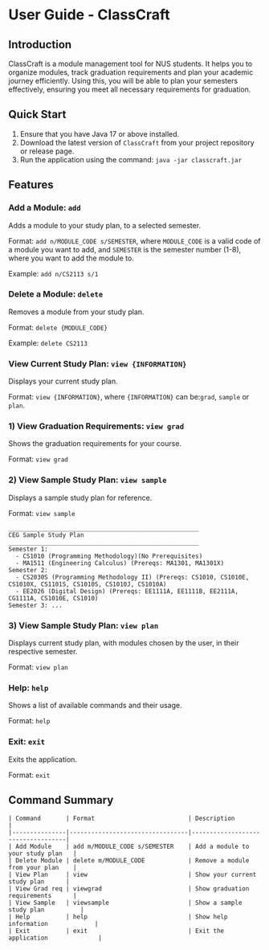 # User Guide - ClassCraft


## Introduction

ClassCraft is a module management tool for NUS students. It helps you to organize modules,
track graduation requirements and plan your academic journey efficiently. Using this, you will be
able to plan your semesters effectively, ensuring you meet all necessary requirements for graduation.


## Quick Start

1. Ensure that you have Java 17 or above installed.
2. Download the latest version of `ClassCraft` from your project repository or release page.
3. Run the application using the command: `java -jar classcraft.jar`

## Features 

### Add a Module: `add`
Adds a module to your study plan, to a selected semester.

Format: `add n/MODULE_CODE s/SEMESTER`,
where `MODULE_CODE` is a valid code of a module you want to add, 
and `SEMESTER` is the semester number (1-8), where you want to add the module to.

Example: `add n/CS2113 s/1`

### Delete a Module: `delete`
Removes a module from your study plan.

Format: `delete {MODULE_CODE}`

Example: `delete CS2113`

### View Current Study Plan: `view {INFORMATION}`
Displays your current study plan.

Format: `view {INFORMATION}`, where `{INFORMATION}` can be:`grad`, `sample` or `plan`.


### 1) View Graduation Requirements: `view grad`
Shows the graduation requirements for your course.

Format: `view grad`

### 2) View Sample Study Plan: `view sample`
Displays a sample study plan for reference.

Format: `view sample`

    _____________________________________________________
    CEG Sample Study Plan
    _____________________________________________________
    Semester 1:
      - CS1010 (Programming Methodology)(No Prerequisites)
      - MA1511 (Engineering Calculus) (Prereqs: MA1301, MA1301X)
    Semester 2:
      - CS2030S (Programming Methodology II) (Prereqs: CS1010, CS1010E, CS1010X, CS1101S, CS1010S, CS1010J, CS1010A)
      - EE2026 (Digital Design) (Prereqs: EE1111A, EE1111B, EE2111A, CG1111A, CS1010E, CS1010)
    Semester 3: ...


### 3) View Sample Study Plan: `view plan`
Displays current study plan, with modules chosen by the user, in their respective semester.

Format: `view plan`

### Help: `help`
Shows a list of available commands and their usage.

Format: `help`

### Exit: `exit`
Exits the application.

Format: `exit`


## Command Summary
    
    | Command       | Format                          | Description                       |
    |---------------|---------------------------------|-----------------------------------|
    | Add Module    | add m/MODULE_CODE s/SEMESTER    | Add a module to your study plan   |
    | Delete Module | delete m/MODULE_CODE            | Remove a module from your plan    |
    | View Plan     | view                            | Show your current study plan      |
    | View Grad req | viewgrad                        | Show graduation requirements      |
    | View Sample   | viewsample                      | Show a sample study plan          |
    | Help          | help                            | Show help information             |
    | Exit          | exit                            | Exit the application              |
